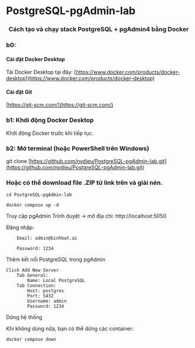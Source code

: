 # PostgreSQL-pgAdmin-lab
<h3 align="center">Cách tạo và chạy stack PostgreSQL + pgAdmin4 bằng Docker</h3>


### b0: 
#### Cài đặt Docker Desktop
 Tải Docker Desktop tại đây: [https://www.docker.com/products/docker-desktop](https://www.docker.com/products/docker-desktop)


#### Cài đặt Git 

[https://git-scm.com/](https://git-scm.com/)

### b1: Khởi động Docker Desktop
Khởi động Docker trước khi tiếp tục.

### b2: Mở terminal (hoặc PowerShell trên Windows)
git clone [https://github.com/nvdieu/PostgreSQL-pgAdmin-lab.git](https://github.com/nvdieu/PostgreSQL-pgAdmin-lab.git)

### Hoặc có thể download file .ZIP từ link trên và giải nén.

    cd PostgreSQL-pgAdmin-lab

    docker compose up -d

Truy cập pgAdmin
    Trình duyệt → mở địa chỉ: http://localhost:5050

Đăng nhập:

        Email: admin@binhbat.ai

        Password: 1234

Thêm kết nối PostgreSQL trong pgAdmin

    Click Add New Server
        Tab General:
            Name: Local PostgreSQL
        Tab Connection:
            Host: postgres
            Port: 5432
            Username: admin
            Password: 1234

Dừng hệ thống

Khi không dùng nữa, bạn có thể dừng các container:

    docker compose down
